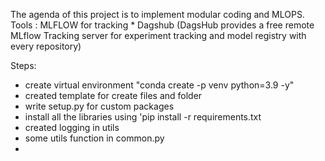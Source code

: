 The agenda of this project is to implement modular coding and MLOPS.
Tools : MLFLOW for tracking * Dagshub (DagsHub provides a free remote MLflow Tracking server for experiment tracking and model registry with every repository)

Steps: 
* create virtual environment "conda create -p venv python=3.9 -y"
* created template for create files and folder 
* write setup.py for custom packages
* install all the libraries using 'pip install -r requirements.txt
* created logging  in utils 
* some utils function in common.py
*
